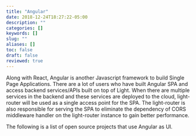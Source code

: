 ```yaml
---
title: "Angular"
date: 2018-12-24T18:27:22-05:00
description: ""
categories: []
keywords: []
slug: ""
aliases: []
toc: false
draft: false
reviewed: true
---
```


Along with React, Angular is another Javascript framework to build Single Page Applications. There are a lot of users who have built Angular SPA and access backend services/APIs built on top of Light. When there are multiple services in the backend and these services are deployed to the cloud, light-router will be used as a single access point for the SPA. The light-router is also responsible for serving the SPA to eliminate the dependency of CORS middleware handler on the light-router instance to gain better performance. 

The following is a list of open source projects that use Angular as UI. 

